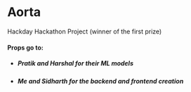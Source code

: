 # Aorta
Hackday Hackathon Project (winner of the first prize)

#### Props go to:
  - ##### Pratik and Harshal for their ML models
  - ##### Me and Sidharth for the backend and frontend creation
